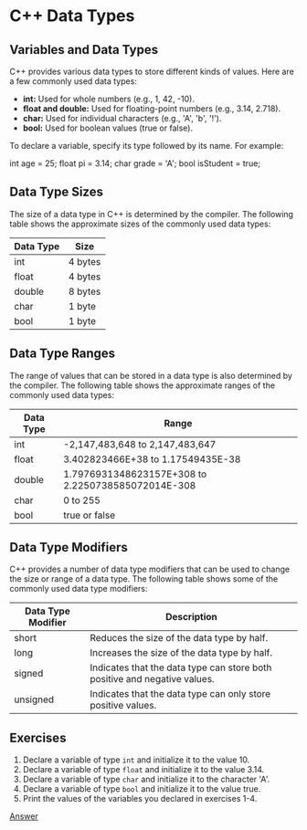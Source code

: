 
# C++ Data Types

## Variables and Data Types

C++ provides various data types to store different kinds of values. Here are a few commonly used data types:

* **int:** Used for whole numbers (e.g., 1, 42, -10).
* **float and double:** Used for floating-point numbers (e.g., 3.14, 2.718).
* **char:** Used for individual characters (e.g., 'A', 'b', '!').
* **bool:** Used for boolean values (true or false).

To declare a variable, specify its type followed by its name. For example:


int age = 25;
float pi = 3.14;
char grade = 'A';
bool isStudent = true;


## Data Type Sizes

The size of a data type in C++ is determined by the compiler. The following table shows the approximate sizes of the commonly used data types:

| Data Type | Size |
|---|---|
| int | 4 bytes |
| float | 4 bytes |
| double | 8 bytes |
| char | 1 byte |
| bool | 1 byte |

## Data Type Ranges

The range of values that can be stored in a data type is also determined by the compiler. The following table shows the approximate ranges of the commonly used data types:

| Data Type | Range |
|---|---|
| int | -2,147,483,648 to 2,147,483,647 |
| float | 3.402823466E+38 to 1.17549435E-38 |
| double | 1.7976931348623157E+308 to 2.2250738585072014E-308 |
| char | 0 to 255 |
| bool | true or false |

## Data Type Modifiers

C++ provides a number of data type modifiers that can be used to change the size or range of a data type. The following table shows some of the commonly used data type modifiers:

| Data Type Modifier | Description |
|---|---|
| short | Reduces the size of the data type by half. |
| long | Increases the size of the data type by half. |
| signed | Indicates that the data type can store both positive and negative values. |
| unsigned | Indicates that the data type can only store positive values. |

## Exercises

1. Declare a variable of type `int` and initialize it to the value 10.
2. Declare a variable of type `float` and initialize it to the value 3.14.
3. Declare a variable of type `char` and initialize it to the character 'A'.
4. Declare a variable of type `bool` and initialize it to the value true.
5. Print the values of the variables you declared in exercises 1-4.

[Answer](Answer_to_exercise.md)